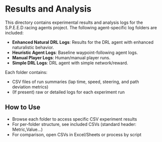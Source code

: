 # Results and Analysis

This directory contains experimental results and analysis logs for the S.P.E.E.D racing agents project. The following agent-specific log folders are included:

- **Enhanced Natural DRL Logs**: Results for the DRL agent with enhanced naturalistic behavior.
- **Heuristic Agent Logs**: Baseline waypoint-following agent logs.
- **Manual Player Logs**: Human/manual player runs.
- **Simple DRL Logs**: DRL agent with simple network/reward.

Each folder contains:
- CSV files of run summaries (lap time, speed, steering, and path deviation metrics)
- (If present) raw or detailed logs for each experiment run

## How to Use
- Browse each folder to access specific CSV experiment results
- For per-folder structure, see included CSVs (standard header: Metric,Value...)
- For comparison, open CSVs in Excel/Sheets or process by script

